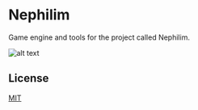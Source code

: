 # Nephilim

Game engine and tools for the project called Nephilim.  

![alt text](https://i.gyazo.com/d3f07677ca48b3e4e9d768bb4d8f6e58.gif)

## License
[MIT](https://choosealicense.com/licenses/mit/)
